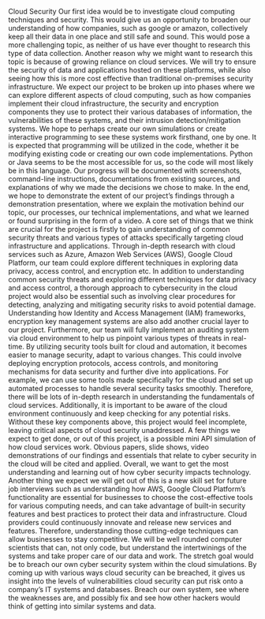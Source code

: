 Cloud Security
Our first idea would be to investigate cloud computing techniques and security. This would give us an opportunity to broaden our understanding of how companies, such as google or amazon, collectively keep all their data in one place and still safe and sound. This would pose a more challenging topic, as neither of us have ever thought to research this type of data collection. Another reason why we might want to research this topic is because of growing reliance on cloud services. We will try to ensure the security of data and applications hosted on these platforms, while also seeing how this is more cost effective than traditional on-premises security infrastructure.
We expect our project to be broken up into phases where we can explore different aspects of cloud computing, such as how companies implement their cloud infrastructure, the security and encryption components they use to protect their various databases of information, the vulnerabilities of these systems, and their intrusion detection/mitigation systems. We hope to perhaps create our own simulations or create interactive programming to see these systems work firsthand, one by one. It is expected that programming will be utilized in the code, whether it be modifying existing code or creating our own code implementations. Python or Java seems to be the most accessible for us, so the code will most likely be in this language. Our progress will be documented with screenshots, command-line instructions, documentations from existing sources, and explanations of why we made the decisions we chose to make.
In the end, we hope to demonstrate the extent of our project’s findings through a demonstration presentation, where we explain the motivation behind our topic, our processes, our technical implementations, and what we learned or found surprising in the form of a video.
A core set of things that we think are crucial for the project is firstly to gain understanding of common security threats and various types of attacks specifically targeting cloud infrastructure and applications. Through in-depth research with cloud services such as Azure, Amazon Web Services (AWS), Google Cloud Platform, our team could explore different techniques in exploring data privacy, access control, and encryption etc. In addition to understanding common security threats and exploring different techniques for data privacy and access control, a thorough approach to cybersecurity in the cloud project would also be essential such as involving clear procedures for detecting, analyzing and mitigating security risks to avoid potential damage. Understanding how Identity and Access Management (IAM) frameworks, encryption key management systems are also add another crucial layer to our project. Furthermore, our team will fully implement an auditing system via cloud environment to help us pinpoint various types of threats in real-time. By utilizing security tools built for cloud and automation, it becomes easier to manage security, adapt to various changes. This could involve deploying encryption protocols, access controls, and monitoring mechanisms for data security and further dive into applications. For example, we can use some tools made specifically for the cloud and set up automated processes to handle several security tasks smoothly. Therefore, there will be lots of in-depth research in understanding the fundamentals of cloud services. Additionally, it is important to be aware of the cloud environment continuously and keep checking for any potential risks. Without these key components above, this project would feel incomplete, leaving critical aspects of cloud security unaddressed. 
A few things we expect to get done, or out of this project, is a possible mini API simulation of how cloud services work. Obvious papers, slide shows, video demonstrations of our findings and essentials that relate to cyber security in the cloud will be cited and applied. Overall, we want to get the most understanding and learning out of how cyber security impacts technology. Another thing we expect we will get out of this is a new skill set for future job interviews such as understanding how AWS, Google Cloud Platform’s functionality are essential for businesses to choose the cost-effective tools for various computing needs, and can take advantage of built-in security features and best practices to protect their data and infrastructure.  Cloud providers could continuously innovate and release new services and features. Therefore, understanding those cutting-edge techniques can allow businesses to stay competitive. We will be well rounded computer scientists that can, not only code, but understand the intertwinings of the systems and take proper care of our data and work.
The stretch goal would be to breach our own cyber security system within the cloud simulations. By coming up with various ways cloud security can be breached, it gives us insight into the levels of vulnerabilities cloud security can put risk onto a company’s IT systems and databases. Breach our own system, see where the weaknesses are, and possibly fix and see how other hackers would think of getting into similar systems and data. 
